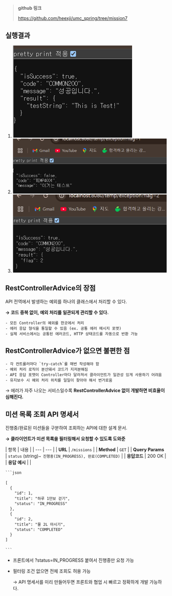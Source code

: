 > **github 링크**
>
>
> https://github.com/heexji/umc_spring/tree/mission7
>

## 실행결과
1. ![7주차 실습1.png](7%EC%A3%BC%EC%B0%A8%20%EC%8B%A4%EC%8A%B51.png)
2.  ![7주차 실습2.png](7%EC%A3%BC%EC%B0%A8%20%EC%8B%A4%EC%8A%B52.png)
3. ![7주차 실습3.png](7%EC%A3%BC%EC%B0%A8%20%EC%8B%A4%EC%8A%B53.png)

## RestControllerAdvice의 장점

  API 전역에서 발생하는 예외를 하나의 클래스에서 처리할 수 있다.

  **→ 코드 중복 없이, 예외 처리를 일관되게 관리할 수 있다.**

    - 모든 Controller의 예외를 한곳에서 처리
    - 에러 응답 형식을 통일할 수 있음 (ex. 공통 에러 메시지 포맷)
    - 실제 서비스에서는 공통된 에러코드, HTTP 상태코드를 자동으로 반환 가능

  ## RestControllerAdvice가 없으면 불편한 점

    - 각 컨트롤러마다 `try-catch`를 매번 작성해야 함
    - 예외 처리 로직이 분산돼서 코드가 지저분해짐
    - API 응답 포맷이 Controller마다 달라져서 클라이언트가 일관성 있게 사용하기 어려움
    - 유지보수 시 예외 처리 위치를 일일이 찾아야 해서 번거로움

  → 에러가 자주 나오는 서비스일수록 **RestControllerAdvice 없이 개발하면 비효율이 심해진다.**

  ## 미션 목록 조회 API 명세서

  진행중/완료된 미션들을 구분하여 조회하는 API에 대한 설계 문서.

  **→ 클라이언트가 미션 목록을 필터링해서 요청할 수 있도록 도와준**

  | 항목 | 내용 |
      | --- | --- |
  | **URL** | `/missions` |
  | **Method** | `GET` |
  | **Query Params** | `status` (string)`→ 진행중(IN_PROGRESS), 완료(COMPLETED)` |
  | **응답코드** | 200 OK |
  | **응답 예시** |  |

    ```json
    
    [
      {
        "id": 1,
        "title": "하루 1만보 걷기",
        "status": "IN_PROGRESS"
      },
      {
        "id": 2,
        "title": "물 2L 마시기",
        "status": "COMPLETED"
      }
    ]
    
    ```

- 프론트에서 ?status=IN_PROGRESS 붙여서 진행중만 요청 가능
- 필터링 조건 없으면 전체 조회도 허용 가능

  → API 명세서를 미리 만들어두면 프론트와 협업 시 빠르고 정확하게 개발 가능하다.